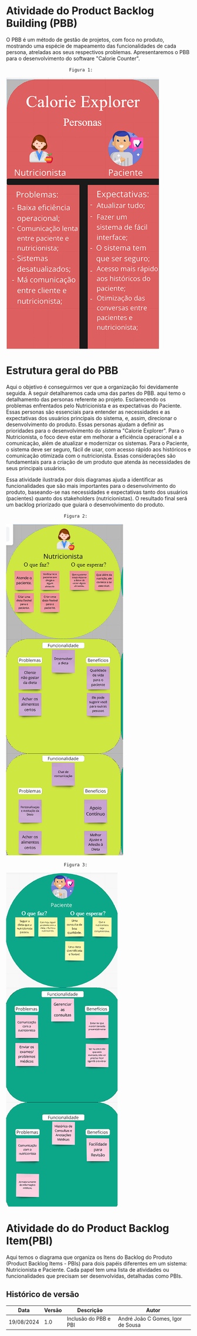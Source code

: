 # Atividade do Product Backlog Building (PBB)

O PBB é um método de gestão de projetos, com foco no produto, mostrando uma espécie de mapeamento das funcionalidades de cada persona, atreladas aos seus respectivos problemas. Apresentaremos o PBB para o desenvolvimento do software "Calorie Counter".

                            Figura 1:

![Ilustração personas](image.png)

# Estrutura geral do PBB

Aqui o objetivo é conseguirmos ver que a organização foi devidamente seguida. A seguir detalharemos cada uma das partes do PBB.
aqui temo o detalhamento das personas referente ao projeto. Esclarecendo os problemas enfrentados pelo Nutricionista e as expectativas do Paciente. Essas personas são essenciais para entender as necessidades e as expectativas dos usuários principais do sistema, e, assim, direcionar o desenvolvimento do produto. 
Essas personas ajudam a definir as prioridades para o desenvolvimento do sistema "Calorie Explorer". Para o Nutricionista, o foco deve estar em melhorar a eficiência operacional e a comunicação, além de atualizar e modernizar os sistemas. Para o Paciente, o sistema deve ser seguro, fácil de usar, com acesso rápido aos históricos e comunicação otimizada com o nutricionista. Essas considerações são fundamentais para a criação de um produto que atenda às necessidades de seus principais usuários.

Essa atividade ilustrada por dois diagramas ajuda a identificar as funcionalidades que são mais importantes para o desenvolvimento do produto, baseando-se nas necessidades e expectativas tanto dos usuários (pacientes) quanto dos stakeholders (nutricionistas). O resultado final será um backlog priorizado que guiará o desenvolvimento do produto.

                          Figura 2:
![pbb nutri](image-1.png)

                          Figura 3:
![alt text](image-2.png)
# Atividade do do Product Backlog Item(PBI)

  Aqui temos  o diagrama que organiza os Itens do Backlog do Produto (Product Backlog Items - PBIs) para dois papéis diferentes em um sistema: Nutricionista e Paciente. Cada papel tem uma lista de atividades ou funcionalidades que precisam ser desenvolvidas, detalhadas como PBIs.

## Histórico de versão

 Data       | Versão | Descrição                        | Autor          |
| ---------- | ------ | -------------------------------- | -------------- |
| 19/08/2024 | 1.0    | Inclusão do PBB e PBI | André João C Gomes, Igor de Sousa |